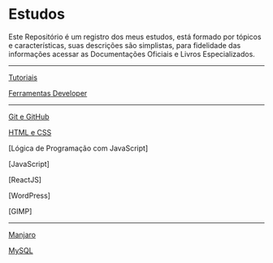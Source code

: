 # Estudos

Este Repositório é um registro dos meus estudos, está formado por tópicos e características, suas descrições são simplistas, para fidelidade das informações acessar as Documentações Oficiais e Livros Especializados.

---
[Tutoriais](https://github.com/renato-machado-developer/Estudos/tree/main/Tutorial)

[Ferramentas Developer](https://github.com/renato-machado-developer/Estudos/tree/main/Ferramentas%20Developer)

---
[Git e GitHub](https://github.com/renato-machado-developer/Estudos/tree/main/GitHub)

[HTML e CSS](https://github.com/renato-machado-developer/Estudos/tree/main/HTML5%20e%20CSS3)

[Lógica de Programação com JavaScript]

[JavaScript]

[ReactJS]

[WordPress]

[GIMP]

---
[Manjaro](https://github.com/renato-machado-developer/Estudos/tree/main/Manjaro)

[MySQL](https://github.com/renato-machado-developer/Estudos/tree/main/MySQL)
